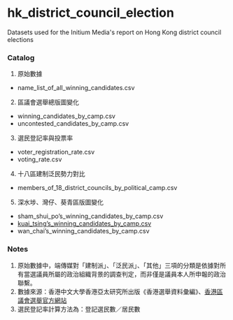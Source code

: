 # hk_district_council_election
Datasets used for the Initium Media's report on Hong Kong district council elections
### Catalog
1. 原始數據
  * name_list_of_all_winning_candidates.csv
2. 區議會選舉總版圖變化
  * winning_candidates_by_camp.csv
  * uncontested_candidates_by_camp.csv
3. 選民登記率與投票率
  * voter_registration_rate.csv 
  * voting_rate.csv
4. 十八區建制泛民勢力對比
  * members_of_18_district_councils_by_political_camp.csv
5. 深水埗、灣仔、葵青區版圖變化
  * sham_shui_po’s_winning_candidates_by_camp.csv
  * [kuai_tsing’s_winning_candidates_by_camp.csv](kuai_tsing's_winning_candidates_by_camp.csv)
  * wan_chai’s_winning_candidates_by_camp.csv

### Notes
1. 原始數據中，端傳媒對「建制派」、「泛民派」、「其他」三項的分類是依據對所有當選議員所屬的政治組織背景的調查判定，而非僅是議員本人所申報的政治聯繫。
2. 數據來源：香港中文大學香港亞太研究所出版《香港選舉資料彙編》、[香港區議會選舉官方網站](http://www.eac.gov.hk/ch/distco/dce.htm)
3. 選民登記率計算方法為：登記選民數／居民數
